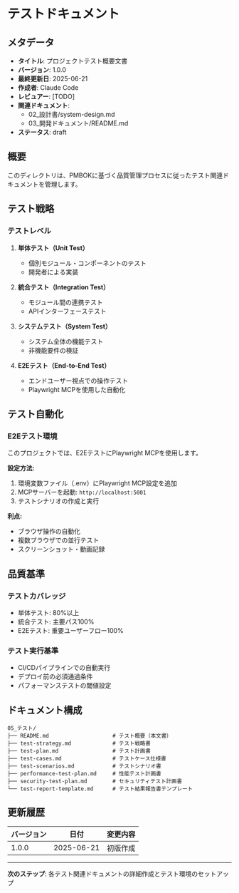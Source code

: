 # テストドキュメント

## メタデータ

- **タイトル**: プロジェクトテスト概要文書
- **バージョン**: 1.0.0
- **最終更新日**: 2025-06-21
- **作成者**: Claude Code
- **レビュアー**: [TODO]
- **関連ドキュメント**: 
  - 02_設計書/system-design.md
  - 03_開発ドキュメント/README.md
- **ステータス**: draft

## 概要

このディレクトリは、PMBOKに基づく品質管理プロセスに従ったテスト関連ドキュメントを管理します。

## テスト戦略

### テストレベル

1. **単体テスト（Unit Test）**
   - 個別モジュール・コンポーネントのテスト
   - 開発者による実装

2. **統合テスト（Integration Test）**
   - モジュール間の連携テスト
   - APIインターフェーステスト

3. **システムテスト（System Test）**
   - システム全体の機能テスト
   - 非機能要件の検証

4. **E2Eテスト（End-to-End Test）**
   - エンドユーザー視点での操作テスト
   - Playwright MCPを使用した自動化

## テスト自動化

### E2Eテスト環境

このプロジェクトでは、E2EテストにPlaywright MCPを使用します。

**設定方法:**
1. 環境変数ファイル（.env）にPlaywright MCP設定を追加
2. MCPサーバーを起動: `http://localhost:5001`
3. テストシナリオの作成と実行

**利点:**
- ブラウザ操作の自動化
- 複数ブラウザでの並行テスト
- スクリーンショット・動画記録

## 品質基準

### テストカバレッジ

- 単体テスト: 80%以上
- 統合テスト: 主要パス100%
- E2Eテスト: 重要ユーザーフロー100%

### テスト実行基準

- CI/CDパイプラインでの自動実行
- デプロイ前の必須通過条件
- パフォーマンステストの閾値設定

## ドキュメント構成

```
05_テスト/
├── README.md                    # テスト概要（本文書）
├── test-strategy.md             # テスト戦略書
├── test-plan.md                 # テスト計画書
├── test-cases.md                # テストケース仕様書
├── test-scenarios.md            # テストシナリオ書
├── performance-test-plan.md     # 性能テスト計画書
├── security-test-plan.md        # セキュリティテスト計画書
└── test-report-template.md      # テスト結果報告書テンプレート
```

## 更新履歴

| バージョン | 日付 | 変更内容 |
|-----------|------|----------|
| 1.0.0 | 2025-06-21 | 初版作成 |

---

**次のステップ**: 各テスト関連ドキュメントの詳細作成とテスト環境のセットアップ